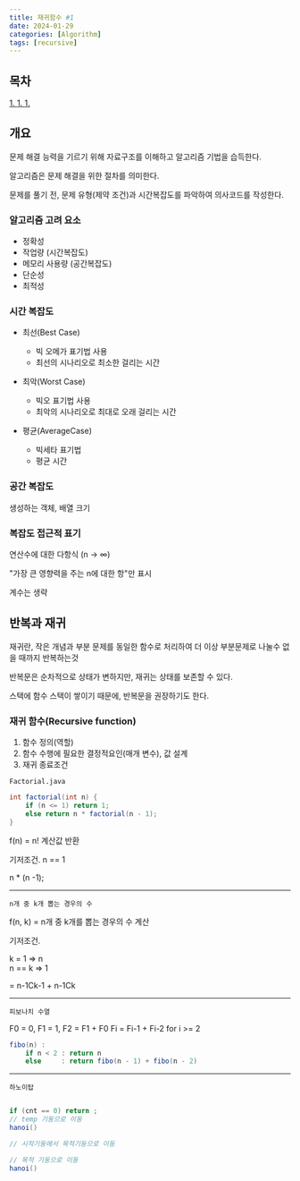 ```yaml
---
title: 재귀함수 #1
date: 2024-01-29
categories: [Algorithm]
tags: [recursive]
---
```


## 목차

<a href = ""> 1. </a>
<a href = ""> 1. </a>
<a href = ""> 1. </a>

## 개요

문제 해결 능력을 기르기 위해 자료구조를 이해하고 알고리즘 기법을 습득한다.

알고리즘은 문제 해결을 위한 절차를 의미한다.

문제를 풀기 전, 문제 유형(제약 조건)과 시간복잡도를 파악하여 의사코드를 작성한다.

### 알고리즘 고려 요소

- 정확성
- 작업량 (시간복잡도)
- 메모리 사용량 (공간복잡도)
- 단순성
- 최적성

### 시간 복잡도

- 최선(Best Case)

  - 빅 오메가 표기법 사용
  - 최선의 시나리오로 최소한 걸리는 시간

- 최악(Worst Case)

  - 빅오 표기법 사용
  - 최악의 시나리오로 최대로 오래 걸리는 시간

- 평균(AverageCase)

  - 빅세타 표기법
  - 평균 시간

### 공간 복잡도

생성하는 객체, 배열 크기

### 복잡도 접근적 표기

연산수에 대한 다항식 (n -> ∞)

"가장 큰 영향력을 주는 n에 대한 항"만 표시

계수는 생략

## 반복과 재귀

재귀란, 작은 개념과 부분 문제를 동일한 함수로 처리하여 더 이상 부분문제로 나눌수 없을 때까지 반복하는것

반복문은 순차적으로 상태가 변하지만, 재귀는 상태를 보존할 수 있다.

스택에 함수 스택이 쌓이기 때문에, 반복문을 권장하기도 한다.

### 재귀 함수(Recursive function)

1. 함수 정의(역할)
1. 함수 수행에 필요한 결정적요인(매개 변수), 값 설계
1. 재귀 종료조건

`Factorial.java`

```java
int factorial(int n) {
    if (n <= 1) return 1;
    else return n * factorial(n - 1);
}
```

f(n) = n! 계산값 반환

기저조건. n == 1

n \* (n -1);

---

`n개 중 k개 뽑는 경우의 수`

f(n, k) = n개 중 k개를 뽑는 경우의 수 계산

기저조건.

k = 1 => n<br/>
n == k => 1

= n-1Ck-1 + n-1Ck

---

`피보나치 수열`

F0 = 0, F1 = 1, F2 = F1 + F0
Fi = Fi-1 + Fi-2 for i >= 2

```java
fibo(n) :
    if n < 2 : return n
    else     : return fibo(n - 1) + fibo(n - 2)
```

---

`하노이탑`

```java

if (cnt == 0) return ;
// temp 기둥으로 이동
hanoi()

// 시작기둥에서 목적기둥으로 이동

// 목적 기둥으로 이동
hanoi()
```
